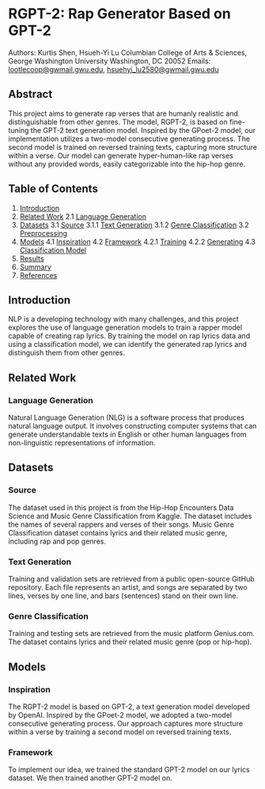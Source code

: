 # RGPT-2: Rap Generator Based on GPT-2

Authors: Kurtis Shen, Hsueh-Yi Lu
Columbian College of Arts & Sciences, George Washington University
Washington, DC 20052
Emails: lootlecoop@gwmail.gwu.edu, hsuehyi_lu2580@gwmail.gwu.edu

## Abstract
This project aims to generate rap verses that are humanly realistic and distinguishable from other genres. The model, RGPT-2, is based on fine-tuning the GPT-2 text generation model. Inspired by the GPoet-2 model, our implementation utilizes a two-model consecutive generating process. The second model is trained on reversed training texts, capturing more structure within a verse. Our model can generate hyper-human-like rap verses without any provided words, easily categorizable into the hip-hop genre.

## Table of Contents
1. [Introduction](#introduction)
2. [Related Work](#related-work)
   2.1 [Language Generation](#language-generation)
3. [Datasets](#datasets)
   3.1 [Source](#source)
   3.1.1 [Text Generation](#text-generation)
   3.1.2 [Genre Classification](#genre-classification)
   3.2 [Preprocessing](#preprocessing)
4. [Models](#models)
   4.1 [Inspiration](#inspiration)
   4.2 [Framework](#framework)
      4.2.1 [Training](#training)
      4.2.2 [Generating](#generating)
   4.3 [Classification Model](#classification-model)
5. [Results](#results)
6. [Summary](#summary)
7. [References](#references)

## Introduction
NLP is a developing technology with many challenges, and this project explores the use of language generation models to train a rapper model capable of creating rap lyrics. By training the model on rap lyrics data and using a classification model, we can identify the generated rap lyrics and distinguish them from other genres.

## Related Work
### Language Generation
Natural Language Generation (NLG) is a software process that produces natural language output. It involves constructing computer systems that can generate understandable texts in English or other human languages from non-linguistic representations of information.

## Datasets
### Source
The dataset used in this project is from the Hip-Hop Encounters Data Science and Music Genre Classification from Kaggle. The dataset includes the names of several rappers and verses of their songs. Music Genre Classification dataset contains lyrics and their related music genre, including rap and pop genres.

### Text Generation
Training and validation sets are retrieved from a public open-source GitHub repository. Each file represents an artist, and songs are separated by two lines, verses by one line, and bars (sentences) stand on their own line.

### Genre Classification
Training and testing sets are retrieved from the music platform Genius.com. The dataset contains lyrics and their related music genre (pop or hip-hop).

## Models
### Inspiration
The RGPT-2 model is based on GPT-2, a text generation model developed by OpenAI. Inspired by the GPoet-2 model, we adopted a two-model consecutive generating process. Our approach captures more structure within a verse by training a second model on reversed training texts.

### Framework
To implement our idea, we trained the standard GPT-2 model on our lyrics dataset. We then trained another GPT-2 model on.
